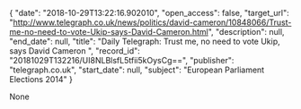 {
  "date": "2018-10-29T13:22:16.902010", 
  "open_access": false, 
  "target_url": "http://www.telegraph.co.uk/news/politics/david-cameron/10848066/Trust-me-no-need-to-vote-Ukip-says-David-Cameron.html", 
  "description": null, 
  "end_date": null, 
  "title": "Daily Telegraph: Trust me, no need to vote Ukip, says David Cameron ", 
  "record_id": "20181029T132216/UI8NLBlsfL5tfii5kOysCg==", 
  "publisher": "telegraph.co.uk", 
  "start_date": null, 
  "subject": "European Parliament Elections 2014"
}

None